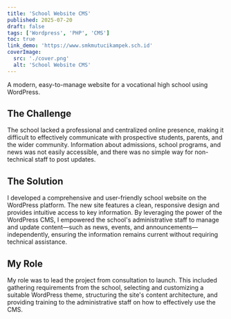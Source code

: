 ```yaml
---
title: 'School Website CMS'
published: 2025-07-20
draft: false
tags: ['Wordpress', 'PHP', 'CMS']
toc: true
link_demo: 'https://www.smkmutucikampek.sch.id'
coverImage:
  src: './cover.png'
  alt: 'School Website CMS'
---
```


A modern, easy-to-manage website for a vocational high school using WordPress.

## The Challenge
The school lacked a professional and centralized online presence, making it difficult to effectively communicate with prospective students, parents, and the wider community. Information about admissions, school programs, and news was not easily accessible, and there was no simple way for non-technical staff to post updates.

## The Solution
I developed a comprehensive and user-friendly school website on the WordPress platform. The new site features a clean, responsive design and provides intuitive access to key information. By leveraging the power of the WordPress CMS, I empowered the school's administrative staff to manage and update content—such as news, events, and announcements—independently, ensuring the information remains current without requiring technical assistance.

## My Role
My role was to lead the project from consultation to launch. This included gathering requirements from the school, selecting and customizing a suitable WordPress theme, structuring the site's content architecture, and providing training to the administrative staff on how to effectively use the CMS.